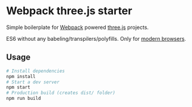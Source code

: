 # Webpack three.js starter

Simple boilerplate for [Webpack](https://webpack.js.org/guides/getting-started) powered [three.js](https://threejs.org/) projects.

ES6 without any babeling/transpilers/polyfills. Only for [modern browsers](https://kangax.github.io/compat-table/es6/).

## Usage

```sh
# Install dependencies
npm install
# Start a dev server
npm start
# Production build (creates dist/ folder)
npm run build
```
